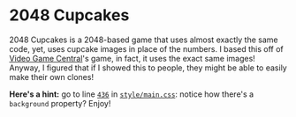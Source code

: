 # 2048 Cupcakes
2048 Cupcakes is a 2048-based game that uses almost exactly the same code, yet, uses cupcake images in place of the numbers.
I based this off of [Video Game Central](http://videogamecentral.net/test/)'s game, in fact, it uses the exact same images!
Anyway, I figured that if I showed this to people, they might be able to easily make their own clones!

**Here's a hint:** go to line [`436`](style/main.css#L436) in [`style/main.css`](style/main.css): notice how there's a `background` property? Enjoy!

